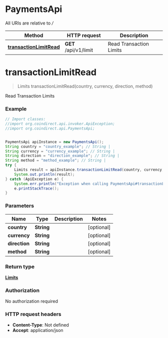 # PaymentsApi

All URIs are relative to */*

Method | HTTP request | Description
------------- | ------------- | -------------
[**transactionLimitRead**](PaymentsApi.md#transactionLimitRead) | **GET** /api/v1/limit | Read Transaction Limits

<a name="transactionLimitRead"></a>
# **transactionLimitRead**
> Limits transactionLimitRead(country, currency, direction, method)

Read Transaction Limits

### Example
```java
// Import classes:
//import org.coindirect.api.invoker.ApiException;
//import org.coindirect.api.PaymentsApi;


PaymentsApi apiInstance = new PaymentsApi();
String country = "country_example"; // String | 
String currency = "currency_example"; // String | 
String direction = "direction_example"; // String | 
String method = "method_example"; // String | 
try {
    Limits result = apiInstance.transactionLimitRead(country, currency, direction, method);
    System.out.println(result);
} catch (ApiException e) {
    System.err.println("Exception when calling PaymentsApi#transactionLimitRead");
    e.printStackTrace();
}
```

### Parameters

Name | Type | Description  | Notes
------------- | ------------- | ------------- | -------------
 **country** | **String**|  | [optional]
 **currency** | **String**|  | [optional]
 **direction** | **String**|  | [optional]
 **method** | **String**|  | [optional]

### Return type

[**Limits**](Limits.md)

### Authorization

No authorization required

### HTTP request headers

 - **Content-Type**: Not defined
 - **Accept**: application/json

